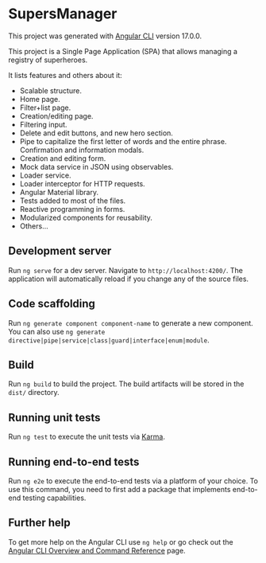 # SupersManager

This project was generated with [Angular CLI](https://github.com/angular/angular-cli) version 17.0.0.

This project is a Single Page Application (SPA) that allows managing a registry of superheroes.

It lists features and others about it:
- Scalable structure. 
- Home page. 
- Filter+list page. 
- Creation/editing page. 
- Filtering input. 
- Delete and edit buttons, and new hero section. 
- Pipe to capitalize the first letter of words and the entire phrase. Confirmation and information modals. 
- Creation and editing form. 
- Mock data service in JSON using observables. 
- Loader service. 
- Loader interceptor for HTTP requests. 
- Angular Material library.
- Tests added to most of the files. 
- Reactive programming in forms.
- Modularized components for reusability.
- Others...

## Development server

Run `ng serve` for a dev server. Navigate to `http://localhost:4200/`. The application will automatically reload if you change any of the source files.

## Code scaffolding

Run `ng generate component component-name` to generate a new component. You can also use `ng generate directive|pipe|service|class|guard|interface|enum|module`.

## Build

Run `ng build` to build the project. The build artifacts will be stored in the `dist/` directory.

## Running unit tests

Run `ng test` to execute the unit tests via [Karma](https://karma-runner.github.io).

## Running end-to-end tests

Run `ng e2e` to execute the end-to-end tests via a platform of your choice. To use this command, you need to first add a package that implements end-to-end testing capabilities.

## Further help

To get more help on the Angular CLI use `ng help` or go check out the [Angular CLI Overview and Command Reference](https://angular.io/cli) page.

